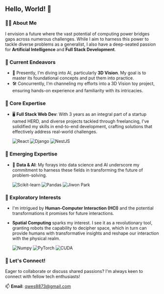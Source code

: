 ## Hello, World! 👋

### 👨‍💻 About Me
I envision a future where the vast potential of computing power bridges gaps across numerous challenges. While I aim to harness this power to tackle diverse problems as a generalist, I also have a deep-seated passion for **Artificial Intelligence** and **Full Stack Development**.

### 🚀 Current Endeavors
- 📘 Presently, I'm diving into AI, particularly **3D Vision**. My goal is to master its foundational concepts and put them into practice.
- 🛠 Concurrently, I'm channeling my efforts into a 3D Vision toy project, ensuring hands-on experience and familiarity with its intricacies.

### 🌟 Core Expertise
- 🖥 **Full Stack Web Dev**: With 3 years as an integral part of a startup named HERD, and diverse projects tackled through freelancing, I've solidified my skills in end-to-end development, crafting solutions that effectively address real-world challenges.
  
  ![React](https://img.shields.io/badge/-React-61DAFB?logo=react&logoColor=white&style=flat-square)
  ![Django](https://img.shields.io/badge/-Django-092E20?logo=django&logoColor=green&style=flat-square)
  ![NestJS](https://img.shields.io/badge/-NestJS-E0234E?logo=nestjs&logoColor=white&style=flat-square)

### 🌱 Emerging Expertise
- 🧠 **Data & AI**: My forays into data science and AI underscore my commitment to harness these fields in transforming the future of problem-solving.

  ![Scikit-learn](https://img.shields.io/badge/-Scikit_learn-F7931E?logo=scikit-learn&logoColor=white&style=flat-square)
  ![Pandas](https://img.shields.io/badge/-Pandas-150458?logo=pandas&logoColor=white&style=flat-square)
  ![Jiwon Park](https://road-to-kaggle-grandmaster.vercel.app/api/simple/qwes8873)


### 🌌 Exploratory Interests
- I'm intrigued by **Human-Computer Interaction (HCI)** and the potential transformations it promises for future interactions.
- **Spatial Computing** sparks my interest. I see it as a revolutionary tool, granting robots the capability to decipher space, which in turn can provide humans with transformative insights and reshape our interaction with the physical realm.

  ![Numpy](https://img.shields.io/badge/-Numpy-013243?logo=numpy&logoColor=white&style=flat-square)
  ![PyTorch](https://img.shields.io/badge/-PyTorch-EE4C2C?logo=pytorch&logoColor=white&style=flat-square)
  ![CUDA](https://img.shields.io/badge/-CUDA-76B900?logo=nvidia&logoColor=white&style=flat-square)

### 🤝 Let's Connect!
Eager to collaborate or discuss shared passions? I'm always keen to connect with fellow tech enthusiasts!

📫 **Email**: [qwes8873@gmail.com](mailto:qwes8873@gmail.com)

